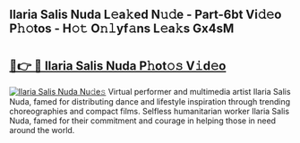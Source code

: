## Ilaria Salis Nuda L𝚎a𝚔ed N𝚞𝚍e - Part-6bt Vi𝚍𝚎o P𝚑𝚘tos - H𝚘𝚝 O𝚗𝚕yf𝚊ns L𝚎a𝚔s Gx4sM

# <h2><a href="http://kf4104.oniu.top/?m=Ilaria+Salis+Nuda">🔗👉 🔴 Ilaria Salis Nuda P𝚑ot𝚘𝚜 V𝚒d𝚎o</a></h2>

[![Ilaria Salis Nuda Nu𝚍e𝚜](https://i.imgur.com/0qMVB7G.gif)](http://kf4104.oniu.top/?m=Ilaria+Salis+Nuda)
Virtual performer and multimedia artist Ilaria Salis Nuda, famed for distributing dance and lifestyle inspiration through trending choreographies and compact films. Selfless humanitarian worker Ilaria Salis Nuda, famed for their commitment and courage in helping those in need around the world.  
